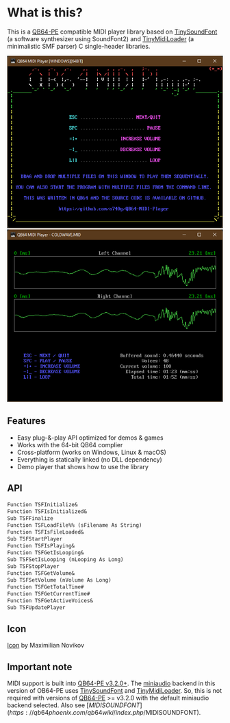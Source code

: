 # What is this?

This is a [QB64-PE](https://github.com/QB64-Phoenix-Edition/QB64pe) compatible MIDI player library based on [TinySoundFont](https://github.com/schellingb/TinySoundFont) (a software synthesizer using SoundFont2) and [TinyMidiLoader](https://github.com/schellingb/TinySoundFont) (a minimalistic SMF parser) C single-header libraries.

![Screenshot](screenshots/Screenshot1.png)
![Screenshot](screenshots/Screenshot2.png)

## Features

- Easy plug-&-play API optimized for demos & games
- Works with the 64-bit QB64 complier
- Cross-platform (works on Windows, Linux & macOS)
- Everything is statically linked (no DLL dependency)
- Demo player that shows how to use the library

## API

```VB
Function TSFInitialize&
Function TSFIsInitialized&
Sub TSFFinalize
Function TSFLoadFile%% (sFilename As String)
Function TSFIsFileLoaded&
Sub TSFStartPlayer
Function TSFIsPlaying&
Function TSFGetIsLooping&
Sub TSFSetIsLooping (nLooping As Long)
Sub TSFStopPlayer
Function TSFGetVolume&
Sub TSFSetVolume (nVolume As Long)
Function TSFGetTotalTime#
Function TSFGetCurrentTime#
Function TSFGetActiveVoices&
Sub TSFUpdatePlayer
```

## Icon

[Icon](https://iconarchive.com/artist/studiomx.html) by Maximilian Novikov

## Important note

MIDI support is built into [QB64-PE v3.2.0+](https://github.com/QB64-Phoenix-Edition/QB64pe/releases/). The [miniaudio](https://miniaud.io/) backend in this version of OB64-PE uses [TinySoundFont](https://github.com/schellingb/TinySoundFont) and [TinyMidiLoader](https://github.com/schellingb/TinySoundFont). So, this is not required with versions of [QB64-PE](https://github.com/QB64-Phoenix-Edition/QB64pe/releases/) >= v3.2.0 with the default miniaudio backend selected. Also see [$MIDISOUNDFONT](https://qb64phoenix.com/qb64wiki/index.php/$MIDISOUNDFONT).
